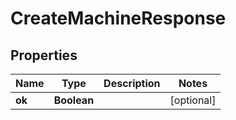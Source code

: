 
# CreateMachineResponse

## Properties
Name | Type | Description | Notes
------------ | ------------- | ------------- | -------------
**ok** | **Boolean** |  |  [optional]



